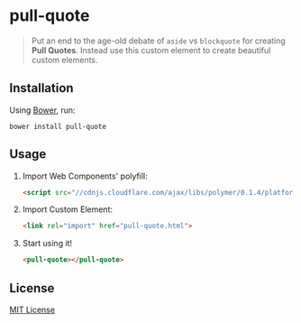 # pull-quote

> Put an end to the age-old debate of `aside` vs `blockquote` for creating **Pull Quotes**. Instead use this custom element to create beautiful custom elements.

## Installation

Using [Bower](http://bower.io), run:

```shell
bower install pull-quote
```

## Usage

1. Import Web Components' polyfill:

	```html
    <script src="//cdnjs.cloudflare.com/ajax/libs/polymer/0.1.4/platform.js"></script>
    ```

2. Import Custom Element:

	```html
	<link rel="import" href="pull-quote.html">
	```

3. Start using it!

	```html
	<pull-quote></pull-quote> 
	```

## License

[MIT License](http://opensource.org/licenses/MIT)
